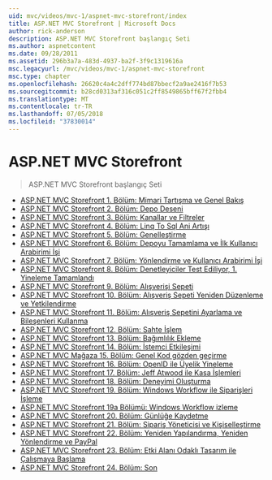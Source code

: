 ```yaml
---
uid: mvc/videos/mvc-1/aspnet-mvc-storefront/index
title: ASP.NET MVC Storefront | Microsoft Docs
author: rick-anderson
description: ASP.NET MVC Storefront başlangıç Seti
ms.author: aspnetcontent
ms.date: 09/28/2011
ms.assetid: 296b3a7a-483d-4937-ba2f-3f9c1319616a
msc.legacyurl: /mvc/videos/mvc-1/aspnet-mvc-storefront
msc.type: chapter
ms.openlocfilehash: 26620c4a4c2dff774bd87bbecf2a9ae2416f7b53
ms.sourcegitcommit: b28cd0313af316c051c2ff8549865bff67f2fbb4
ms.translationtype: MT
ms.contentlocale: tr-TR
ms.lasthandoff: 07/05/2018
ms.locfileid: "37830014"
---
```

<a name="aspnet-mvc-storefront"></a>ASP.NET MVC Storefront
====================
> ASP.NET MVC Storefront başlangıç Seti


- [ASP.NET MVC Storefront 1. Bölüm: Mimari Tartışma ve Genel Bakış](aspnet-mvc-storefront-part-1-architectural-discussion-and-overview.md)
- [ASP.NET MVC Storefront 2. Bölüm: Depo Deseni](aspnet-mvc-storefront-part-2-the-repository-pattern.md)
- [ASP.NET MVC Storefront 3. Bölüm: Kanallar ve Filtreler](aspnet-mvc-storefront-part-3-pipes-and-filters.md)
- [ASP.NET MVC Storefront 4. Bölüm: Linq To Sql Ani Artışı](aspnet-mvc-storefront-part-4-linq-to-sql-spike.md)
- [ASP.NET MVC Storefront 5. Bölüm: Genelleştirme](aspnet-mvc-storefront-part-5-globalization.md)
- [ASP.NET MVC Storefront 6. Bölüm: Depoyu Tamamlama ve İlk Kullanıcı Arabirimi İşi](aspnet-mvc-storefront-part-6-finishing-the-repository-and-initial-ui-work.md)
- [ASP.NET MVC Storefront 7. Bölüm: Yönlendirme ve Kullanıcı Arabirimi İşi](aspnet-mvc-storefront-part-7-routing-and-ui-work.md)
- [ASP.NET MVC Storefront 8. Bölüm: Denetleyiciler Test Ediliyor, 1. Yineleme Tamamlandı](aspnet-mvc-storefront-part-8-testing-controllers-iteration-1-complete.md)
- [ASP.NET MVC Storefront 9. Bölüm: Alışverişi Sepeti](aspnet-mvc-storefront-part-9-the-shopping-cart.md)
- [ASP.NET MVC Storefront 10. Bölüm: Alışveriş Sepeti Yeniden Düzenleme ve Yetkilendirme](aspnet-mvc-storefront-part-10-shopping-cart-refactor-and-authorization.md)
- [ASP.NET MVC Storefront 11. Bölüm: Alışveriş Sepetini Ayarlama ve Bileşenleri Kullanma](aspnet-mvc-storefront-part-11-hooking-up-the-shopping-cart-and-using-components.md)
- [ASP.NET MVC Storefront 12. Bölüm: Sahte İşlem](aspnet-mvc-storefront-part-12-mocking.md)
- [ASP.NET MVC Storefront 13. Bölüm: Bağımlılık Ekleme](aspnet-mvc-storefront-part-13-dependency-injection.md)
- [ASP.NET MVC Storefront 14. Bölüm: İstemci Etkileşimi](aspnet-mvc-storefront-part-14-rich-client-interaction.md)
- [ASP.NET MVC Mağaza 15. Bölüm: Genel Kod gözden geçirme](aspnet-mvc-storefront-part-15-public-code-review.md)
- [ASP.NET MVC Storefront 16. Bölüm: OpenID ile Üyelik Yineleme](aspnet-mvc-storefront-part-16-membership-redo-with-openid.md)
- [ASP.NET MVC Storefront 17. Bölüm: Jeff Atwood ile Kasa İşlemleri](aspnet-mvc-storefront-part-17-checkout-with-jeff-atwood.md)
- [ASP.NET MVC Storefront 18. Bölüm: Deneyimi Oluşturma](aspnet-mvc-storefront-part-18-creating-an-experience.md)
- [ASP.NET MVC Storefront 19. Bölüm: Windows Workflow ile Siparişleri İşleme](aspnet-mvc-storefront-part-19-processing-orders-with-windows-workflow.md)
- [ASP.NET MVC Storefront 19a Bölümü: Windows Workflow izleme](aspnet-mvc-storefront-part-19a-windows-workflow-followup.md)
- [ASP.NET MVC Storefront 20. Bölüm: Günlüğe Kaydetme](aspnet-mvc-storefront-part-20-logging.md)
- [ASP.NET MVC Storefront 21. Bölüm: Sipariş Yöneticisi ve Kişiselleştirme](aspnet-mvc-storefront-part-21-order-manager-and-personalization.md)
- [ASP.NET MVC Storefront 22. Bölüm: Yeniden Yapılandırma, Yeniden Yönlendirme ve PayPal](aspnet-mvc-storefront-part-22-restructuring-rerouting-and-paypal.md)
- [ASP.NET MVC Storefront 23. Bölüm: Etki Alanı Odaklı Tasarım ile Çalışmaya Başlama](aspnet-mvc-storefront-part-23-getting-started-with-domain-driven-design.md)
- [ASP.NET MVC Storefront 24. Bölüm: Son](aspnet-mvc-storefront-part-24-finis.md)
